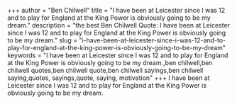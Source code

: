 +++
author = "Ben Chilwell"
title = "I have been at Leicester since I was 12 and to play for England at the King Power is obviously going to be my dream."
description = "the best Ben Chilwell Quote: I have been at Leicester since I was 12 and to play for England at the King Power is obviously going to be my dream."
slug = "i-have-been-at-leicester-since-i-was-12-and-to-play-for-england-at-the-king-power-is-obviously-going-to-be-my-dream"
keywords = "I have been at Leicester since I was 12 and to play for England at the King Power is obviously going to be my dream.,ben chilwell,ben chilwell quotes,ben chilwell quote,ben chilwell sayings,ben chilwell saying,quotes, sayings,quote, saying, motivation"
+++
I have been at Leicester since I was 12 and to play for England at the King Power is obviously going to be my dream.
